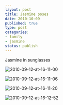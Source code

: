 ```yaml
--- 
layout: post
title: Jasmine poses
date: 2010-10-09
published: true
type: post
categories: 
- family
- jasmine
status: publish
---
```

Jasmine in sunglasses

![2010-09-12-at-16-11-00](http://media.eick.us/2010/10/2010-09-12-at-16-11-00.jpg)

![2010-09-12-at-16-11-06](http://media.eick.us/2010/10/2010-09-12-at-16-11-06.jpg)

![2010-09-12-at-16-11-20](http://media.eick.us/2010/10/2010-09-12-at-16-11-20.jpg)

![2010-09-12-at-16-12-52](http://media.eick.us/2010/10/2010-09-12-at-16-12-52.jpg)

